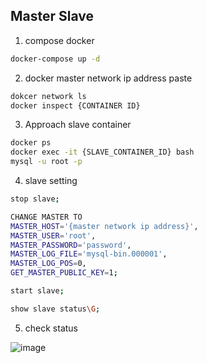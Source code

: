 ## Master Slave


1. compose docker

```bash
docker-compose up -d
```


2. docker master network ip address paste
```bash
dokcer network ls
docker inspect {CONTAINER ID}
```


3. Approach slave container
```bash
docker ps
docker exec -it {SLAVE_CONTAINER_ID} bash
mysql -u root -p
```

4. slave setting
```bash
stop slave;

CHANGE MASTER TO 
MASTER_HOST='{master network ip address}', 
MASTER_USER='root', 
MASTER_PASSWORD='password', 
MASTER_LOG_FILE='mysql-bin.000001', 
MASTER_LOG_POS=0, 
GET_MASTER_PUBLIC_KEY=1;

start slave;

show slave status\G;

```

5. check status

![image](https://user-images.githubusercontent.com/64793712/126068024-feaeef47-d7be-4060-87cd-ff192bb61a6f.png)